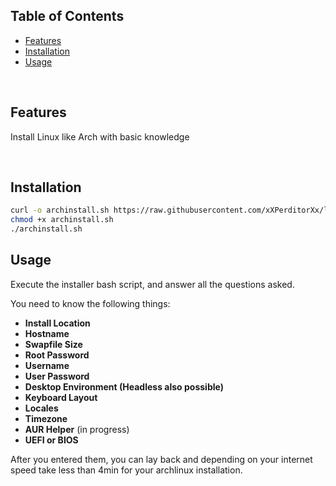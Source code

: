 
## Table of Contents
- [Features](#features)
- [Installation](#installation)
- [Usage](#usage)

<br>

## Features
Install Linux like Arch with basic knowledge

<br>

## Installation
```bash
curl -o archinstall.sh https://raw.githubusercontent.com/xXPerditorXx/linuxinstall/main/archinstall.sh
chmod +x archinstall.sh
./archinstall.sh
```

## Usage
Execute the installer bash script, and answer all the questions asked.

You need to know the following things:
- **Install Location**
- **Hostname**
- **Swapfile Size**
- **Root Password**
- **Username**
- **User Password**
- **Desktop Environment (Headless also possible)**
- **Keyboard Layout**
- **Locales**
- **Timezone**
- **AUR Helper** (in progress)
- **UEFI or BIOS**

After you entered them, you can lay back and depending on your internet speed take less than 4min for your archlinux installation.
